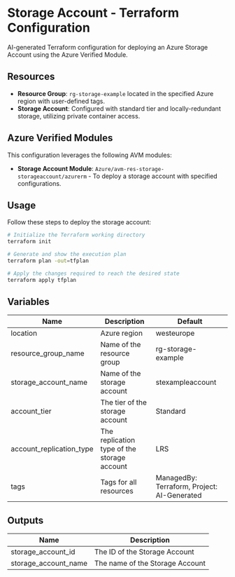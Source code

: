 # Storage Account - Terraform Configuration

AI-generated Terraform configuration for deploying an Azure Storage Account using the Azure Verified Module.

## Resources

- **Resource Group**: `rg-storage-example` located in the specified Azure region with user-defined tags.
- **Storage Account**: Configured with standard tier and locally-redundant storage, utilizing private container access.

## Azure Verified Modules

This configuration leverages the following AVM modules:
- **Storage Account Module**: `Azure/avm-res-storage-storageaccount/azurerm` - To deploy a storage account with specified configurations.

## Usage

Follow these steps to deploy the storage account:

```bash
# Initialize the Terraform working directory
terraform init

# Generate and show the execution plan
terraform plan -out=tfplan

# Apply the changes required to reach the desired state
terraform apply tfplan
```

## Variables

| Name | Description | Default |
|------|-------------|---------|
| location | Azure region | westeurope |
| resource_group_name | Name of the resource group | rg-storage-example |
| storage_account_name | Name of the storage account | stexampleaccount |
| account_tier | The tier of the storage account | Standard |
| account_replication_type | The replication type of the storage account | LRS |
| tags | Tags for all resources | ManagedBy: Terraform, Project: AI-Generated |

## Outputs

| Name | Description |
|------|-------------|
| storage_account_id | The ID of the Storage Account |
| storage_account_name | The name of the Storage Account |